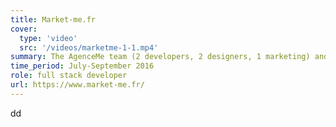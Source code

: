 ```yaml
---
title: Market-me.fr
cover:
  type: 'video'
  src: '/videos/marketme-1-1.mp4'
summary: The AgenceMe team (2 developers, 2 designers, 1 marketing) and I build a creative marketplace from scratch in 2 months.
time_period: July-September 2016
role: full stack developer
url: https://www.market-me.fr/
---
```


dd
